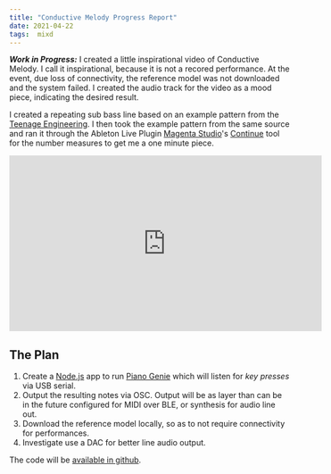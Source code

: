 ```yaml
---
title: "Conductive Melody Progress Report"
date: 2021-04-22
tags:  mixd
---
```

***Work in Progress:*** I created a little inspirational video of Conductive Melody. I call it inspirational, because it is not a recored performance. At the event, due loss of connectivity, the reference model was not downloaded and the system failed. I created the audio track for the video as a mood piece, indicating the desired result.

I created a repeating sub bass line based on an example pattern from the [Teenage Engineering](https://teenage.engineering/_img/565eeff1d24bc70300c8a69f_original.pdf). I then took the example pattern from the same source and  ran it through the Ableton Live Plugin [Magenta Studio](https://magenta.tensorflow.org/studio/ableton-live)'s  [Continue](https://magenta.tensorflow.org/studio/ableton-live#continue) tool for the number measures to get me a one minute piece.

<iframe width="560" height="315" src="https://www.youtube.com/embed/NLyYvI9Qm90" title="YouTube video player" frameborder="0" allow="accelerometer; autoplay; clipboard-write; encrypted-media; gyroscope; picture-in-picture" allowfullscreen></iframe>

## The Plan
1. Create a [Node.js](https://nodejs.org/en/) app to run [Piano Genie](https://github.com/magenta/magenta-js/tree/master/music#piano-genie) which will listen for *key presses* via USB serial.
2. Output the resulting notes via OSC. Output will be as layer than can be in the future configured for MIDI over BLE, or synthesis for audio line out.
3. Download the reference model locally, so as to not require connectivity for performances.
4. Investigate use a DAC for better line audio output.

The code will be [available in github](https://github.com/ampedAtelier/conductiveMelody).